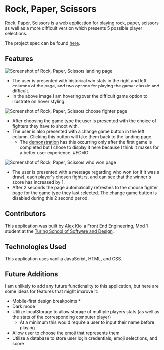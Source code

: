 # Rock, Paper, Scissors

Rock, Paper, Scissors is a web application for playing rock, paper, scissors as well as a more difficult version which presents 5 possible player selections.

The project spec can be found [here](https://frontend.turing.edu/projects/module-1/rock-paper-scissors-solo.html).

## Features

![Screenshot of Rock, Paper, Scissors landing page](https://user-images.githubusercontent.com/12686237/116107336-f1577f00-a680-11eb-88aa-738433386204.png)
* The user is presented with historical win stats in the right and left columns of the page, and two options for playing the game: classic and difficult.
* In the above image I am hovering over the difficult game option to illustrate on hover styling.

![Screenshot of Rock, Paper, Scissors choose fighter page](https://user-images.githubusercontent.com/12686237/116107403-02a08b80-a681-11eb-89c8-977fae2683e9.png)
* After choosing the game type the user is presented with the choice of fighters they have to shoot with.
* The user is also presented with a change game button in the left column. Clicking this button will take them back to the landing page.
  * The [demonstration](https://www.youtube.com/watch?v=a2M5h1B9DQQ) has this occurring only after the first game is completed but I chose to display it here because I think it makes for a better user experience. #FOMO

![Screenshot of Rock, Paper, Scissors who won page](https://user-images.githubusercontent.com/12686237/116107452-0b915d00-a681-11eb-83a9-d2b00df40f4c.png)
* The user is presented with a message regarding who won (or if it was a draw), each player's chosen fighters, and can see that the winner's score has increased by 1.
* After 2 seconds the page automatically refreshes to the choose fighter page for the game type they last selected. The change game button is disabled during this 2 second period.

## Contributors

This application was built by [Alex Kio](https://github.com/alexmkio/); a Front End Engineering, Mod 1 student at the [Turing School of Software and Design](https://turing.io/).

## Technologies Used

This application uses vanilla JavaScript, HTML, and CSS.

## Future Additions

I am unlikely to add any future functionality to this application, but here are some ideas for features that might improve it:

* Mobile-first design breakpoints
  * 
* Dark mode
* Utilize localStorage to allow storage of multiple players stats (as well as the stats of the corresponding computer player)
  * At a minimum this would require a user to input their name before playing
* Allow user to choose the emoji that represents them
* Utilize a database to store user login credentials, emoji selections, and score

